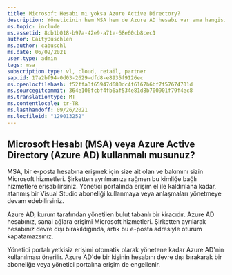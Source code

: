 ```yaml
---
title: Microsoft Hesabı mı yoksa Azure Active Directory?
description: Yöneticinin hem MSA hem de Azure AD hesabı var ama hangisinin kullanılamayacaklarını bilmiyor
ms.topic: include
ms.assetid: 8cb1b018-b97a-42e9-a71e-68e60cb8cec1
author: CaityBuschlen
ms.author: cabuschl
ms.date: 06/02/2021
user.type: admin
tags: msa
subscription.type: vl, cloud, retail, partner
sap.id: 17a2bf94-0d03-2629-dfd8-e8935f9126ec
ms.openlocfilehash: f52ffa3f65947d680dc4f6167b6bf7f57674701d
ms.sourcegitcommit: 364e106fcbf4fb6af534e81d8b700901f79f4ec8
ms.translationtype: MT
ms.contentlocale: tr-TR
ms.lasthandoff: 09/26/2021
ms.locfileid: "129013252"
---
```

## <a name="should-i-use-microsoft-account-msa-or-azure-active-directory-azure-ad"></a>Microsoft Hesabı (MSA) veya Azure Active Directory (Azure AD) kullanmalı musunuz?

MSA, bir e-posta hesabına erişmek için size ait olan ve bakımını sizin Microsoft hizmetleri. Şirketten ayrılmanıza rağmen bu kimliğe bağlı hizmetlere erişabilirsiniz. Yönetici portalında erişim el ile kaldırılana kadar, atanmış bir Visual Studio aboneliği kullanmaya veya anlaşmaları yönetmeye devam edebilirsiniz.

Azure AD, kurum tarafından yönetilen bulut tabanlı bir kiracıdır. Azure AD hesabınız, sanal ağlara erişimi Microsoft hizmetleri. Şirketten ayrılarak hesabınız devre dışı bırakıldığında, artık bu e-posta adresiyle oturum kapatamazsınız.

Yönetici portalı yetkisiz erişimi otomatik olarak yönetene kadar Azure AD'nin kullanılması önerilir. Azure AD'de bir kişinin hesabını devre dışı bırakarak bir aboneliğe veya yönetici portalına erişim de engellenir. 
